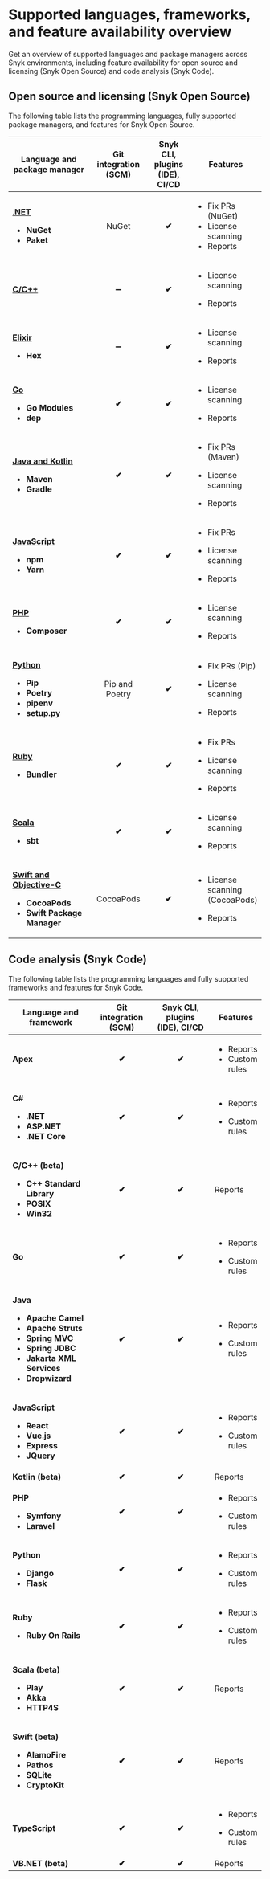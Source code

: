 # Supported languages, frameworks, and feature availability overview

Get an overview of supported languages and package managers across Snyk environments, including feature availability for open source and licensing (Snyk Open Source) and code analysis (Snyk Code).

## Open source and licensing (Snyk Open Source)

The following table lists the programming languages, fully supported package managers, and features for Snyk Open Source.

<table data-full-width="false"><thead><tr><th width="247">Language and package manager</th><th width="146" align="center">Git integration (SCM)</th><th width="106" align="center">Snyk CLI, plugins (IDE), CI/CD</th><th>Features</th></tr></thead><tbody><tr><td><p><a href="../../scan-application-code/supported-languages-and-frameworks/.net.md"><strong>.NET</strong></a></p><ul><li><strong>NuGet</strong></li><li><strong>Paket</strong></li></ul></td><td align="center">NuGet</td><td align="center"><strong>✔︎</strong></td><td><ul><li>Fix PRs (NuGet)</li><li>License scanning</li><li>Reports</li></ul></td></tr><tr><td><a href="../../scan-application-code/supported-languages-and-frameworks/c-c++.md"><strong>C/C++</strong></a></td><td align="center"><span data-gb-custom-inline data-tag="emoji" data-code="2796">➖</span></td><td align="center"><strong>✔︎</strong></td><td><ul><li>License scanning</li></ul><ul><li>Reports</li></ul></td></tr><tr><td><p><a href="../../scan-application-code/snyk-open-source/snyk-open-source-supported-languages-and-package-managers/snyk-for-elixir.md"><strong>Elixir</strong></a></p><ul><li><strong>Hex</strong></li></ul></td><td align="center"><span data-gb-custom-inline data-tag="emoji" data-code="2796">➖</span></td><td align="center"><strong>✔︎</strong></td><td><ul><li>License scanning</li></ul><ul><li>Reports</li></ul></td></tr><tr><td><p><a href="../../scan-application-code/snyk-open-source/snyk-open-source-supported-languages-and-package-managers/snyk-for-go.md"><strong>Go</strong></a></p><ul><li><strong>Go Modules</strong></li><li><strong>dep</strong></li></ul></td><td align="center"><strong>✔︎</strong></td><td align="center"><strong>✔︎</strong></td><td><ul><li>License scanning</li></ul><ul><li>Reports</li></ul></td></tr><tr><td><p><a href="../../scan-application-code/supported-languages-and-frameworks/java-and-kotlin.md"><strong>Java and Kotlin</strong></a></p><ul><li><strong>Maven</strong></li><li><strong>Gradle</strong></li></ul></td><td align="center"><strong>✔︎</strong></td><td align="center"><strong>✔︎</strong></td><td><ul><li>Fix PRs (Maven)</li></ul><ul><li>License scanning</li></ul><ul><li>Reports</li></ul></td></tr><tr><td><p><a href="../../scan-application-code/supported-languages-and-frameworks/javascript.md"><strong>JavaScript</strong></a></p><ul><li><strong>npm</strong></li><li><strong>Yarn</strong></li></ul></td><td align="center"><strong>✔︎</strong></td><td align="center"><strong>✔︎</strong></td><td><ul><li>Fix PRs</li></ul><ul><li>License scanning</li></ul><ul><li>Reports</li></ul></td></tr><tr><td><p><a href="../../scan-application-code/supported-languages-and-frameworks/broken-reference/"><strong>PHP</strong></a></p><ul><li><strong>Composer</strong></li></ul></td><td align="center"><strong>✔︎</strong></td><td align="center"><strong>✔︎</strong></td><td><ul><li>License scanning</li></ul><ul><li>Reports</li></ul></td></tr><tr><td><p><a href="../../scan-application-code/supported-languages-and-frameworks/broken-reference/"><strong>Python</strong></a></p><ul><li><strong>Pip</strong></li><li><strong>Poetry</strong></li><li><strong>pipenv</strong></li><li><strong>setup.py</strong></li></ul></td><td align="center">Pip and Poetry</td><td align="center"><strong>✔︎</strong></td><td><ul><li>Fix PRs (Pip)</li></ul><ul><li>License scanning</li></ul><ul><li>Reports</li></ul></td></tr><tr><td><p><a href="../../scan-application-code/snyk-open-source/snyk-open-source-supported-languages-and-package-managers/snyk-for-ruby.md"><strong>Ruby</strong></a></p><ul><li><strong>Bundler</strong></li></ul></td><td align="center"><strong>✔︎</strong></td><td align="center"><strong>✔︎</strong></td><td><ul><li>Fix PRs</li></ul><ul><li>License scanning</li></ul><ul><li>Reports</li></ul></td></tr><tr><td><p><a href="../../scan-application-code/snyk-open-source/snyk-open-source-supported-languages-and-package-managers/snyk-for-scala.md"><strong>Scala</strong></a></p><ul><li><strong>sbt</strong></li></ul></td><td align="center"><strong>✔︎</strong></td><td align="center"><strong>✔︎</strong></td><td><ul><li>License scanning</li></ul><ul><li>Reports</li></ul></td></tr><tr><td><p><a href="../../scan-application-code/supported-languages-and-frameworks/swift-and-objective-c.md"><strong>Swift and Objective-C</strong></a></p><ul><li><strong>CocoaPods</strong></li><li><strong>Swift Package Manager</strong></li></ul></td><td align="center">CocoaPods</td><td align="center"><strong>✔︎</strong></td><td><ul><li>License scanning (CocoaPods)</li></ul><ul><li>Reports</li></ul></td></tr></tbody></table>

## Code analysis (Snyk Code)

The following table lists the programming languages and fully supported frameworks and features for Snyk Code.

<table data-full-width="false"><thead><tr><th width="232">Language and framework</th><th width="131" align="center">Git integration (SCM)</th><th width="207" align="center">Snyk CLI, plugins (IDE), CI/CD</th><th>Features</th></tr></thead><tbody><tr><td><strong>Apex</strong></td><td align="center"><strong>✔︎</strong></td><td align="center"><strong>✔︎</strong></td><td><ul><li>Reports</li><li>Custom rules</li></ul></td></tr><tr><td><p><strong>C#</strong></p><ul><li><strong>.NET</strong></li><li><strong>ASP.NET</strong></li><li><strong>.NET Core</strong></li></ul></td><td align="center"><strong>✔︎</strong></td><td align="center"><strong>✔︎</strong></td><td><ul><li>Reports</li></ul><ul><li>Custom rules</li></ul></td></tr><tr><td><p><strong>C/C++ (beta)</strong></p><ul><li><strong>C++ Standard Library</strong></li><li><strong>POSIX</strong></li><li><strong>Win32</strong></li></ul></td><td align="center"><strong>✔︎</strong></td><td align="center"><strong>✔︎</strong></td><td>Reports</td></tr><tr><td><strong>Go</strong></td><td align="center"><strong>✔︎</strong></td><td align="center"><strong>✔︎</strong></td><td><ul><li>Reports</li></ul><ul><li>Custom rules</li></ul></td></tr><tr><td><p><strong>Java</strong></p><ul><li><strong>Apache Camel</strong></li><li><strong>Apache Struts</strong></li><li><strong>Spring MVC</strong></li><li><strong>Spring JDBC</strong></li><li><strong>Jakarta XML Services</strong></li><li><strong>Dropwizard</strong></li></ul></td><td align="center"><strong>✔︎</strong></td><td align="center"><strong>✔︎</strong></td><td><ul><li>Reports</li></ul><ul><li>Custom rules</li></ul></td></tr><tr><td><p><strong>JavaScript</strong></p><ul><li><strong>React</strong></li><li><strong>Vue.js</strong></li><li><strong>Express</strong></li><li><strong>JQuery</strong></li></ul></td><td align="center"><strong>✔︎</strong></td><td align="center"><strong>✔︎</strong></td><td><ul><li>Reports</li></ul><ul><li>Custom rules</li></ul></td></tr><tr><td><strong>Kotlin</strong> <strong>(beta)</strong></td><td align="center"><strong>✔︎</strong></td><td align="center"><strong>✔︎</strong></td><td>Reports</td></tr><tr><td><p><strong>PHP</strong></p><ul><li><strong>Symfony</strong></li><li><strong>Laravel</strong></li></ul></td><td align="center"><strong>✔︎</strong></td><td align="center"><strong>✔︎</strong></td><td><ul><li>Reports</li></ul><ul><li>Custom rules</li></ul></td></tr><tr><td><p><strong>Python</strong></p><ul><li><strong>Django</strong></li><li><strong>Flask</strong></li></ul></td><td align="center"><strong>✔︎</strong></td><td align="center"><strong>✔︎</strong></td><td><ul><li>Reports</li></ul><ul><li>Custom rules</li></ul></td></tr><tr><td><p><strong>Ruby</strong></p><ul><li><strong>Ruby On Rails</strong></li></ul></td><td align="center"><strong>✔︎</strong></td><td align="center"><strong>✔︎</strong></td><td><ul><li>Reports</li></ul><ul><li>Custom rules</li></ul></td></tr><tr><td><p><strong>Scala (beta)</strong></p><ul><li><strong>Play</strong></li><li><strong>Akka</strong></li><li><strong>HTTP4S</strong></li></ul></td><td align="center"><strong>✔︎</strong></td><td align="center"><strong>✔︎</strong></td><td>Reports</td></tr><tr><td><p><strong>Swift (beta)</strong></p><ul><li><strong>AlamoFire</strong></li><li><strong>Pathos</strong></li><li><strong>SQLite</strong></li><li><strong>CryptoKit</strong></li></ul></td><td align="center"><strong>✔︎</strong></td><td align="center"><strong>✔︎</strong></td><td>Reports</td></tr><tr><td><strong>TypeScript</strong></td><td align="center"><strong>✔︎</strong></td><td align="center"><strong>✔︎</strong></td><td><ul><li>Reports</li></ul><ul><li>Custom rules</li></ul></td></tr><tr><td><strong>VB.NET (beta)</strong></td><td align="center"><strong>✔︎</strong></td><td align="center"><strong>✔︎</strong></td><td>Reports</td></tr></tbody></table>

